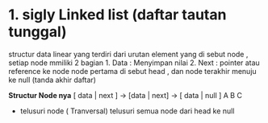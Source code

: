 
# 1. __sigly Linked list__ (daftar tautan tunggal)
structur data linear yang terdiri dari urutan element yang di sebut node , setiap node mmiliki 2 bagian 
    1. Data : Menyimpan nilai
    2. Next : pointer atau reference ke node 
node pertama di sebut head , dan node terakhir menuju ke null (tanda akhir daftar)

 **Structur Node nya**
[ data | next ] -> [data | next] -> [ data | null ]
    A                 B                 C

- telusuri node ( Tranversal)
    telusuri semua node dari head ke null
